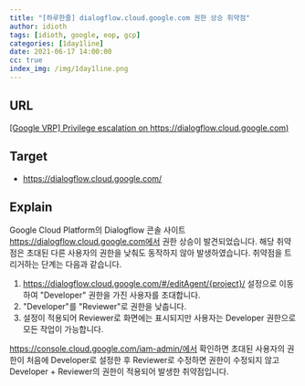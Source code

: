 ```yaml
---
title: "[하루한줄] dialogflow.cloud.google.com 권한 상승 취약점"
author: idioth
tags: [idioth, google, eop, gcp]
categories: [1day1line]
date: 2021-06-17 14:00:00
cc: true
index_img: /img/1day1line.png
---
```


## URL 

[[Google VRP] Privilege escalation on https://dialogflow.cloud.google.com)](https://lalka-test.medium.com/google-vrp-privilege-escalation-on-https-dialogflow-cloud-google-com-599af6c4516d)



## Target

- https://dialogflow.cloud.google.com/

## Explain

Google Cloud Platform의 Dialogflow 콘솔 사이트 https://dialogflow.cloud.google.com에서 권한 상승이 발견되었습니다. 해당 취약점은 초대된 다른 사용자의 권한을 낮춰도 동작하지 않아 발생하였습니다. 취약점을 트리거하는 단계는 다음과 같습니다.

1. https://dialogflow.cloud.google.com/#/editAgent/{project}/ 설정으로 이동하여 "Developer" 권한을 가진 사용자를 초대합니다.
2. "Developer"를 "Reviewer"로 권한을 낮춥니다.
3. 설정이 적용되어 Reviewer로 화면에는 표시되지만 사용자는 Developer 권한으로 모든 작업이 가능합니다.

https://console.cloud.google.com/iam-admin/에서 확인하면 초대된 사용자의 권한이 처음에 Developer로 설정한 후 Reviewer로 수정하면 권한이 수정되지 않고 Developer + Reviewer의 권한이 적용되어 발생한 취약점입니다.

